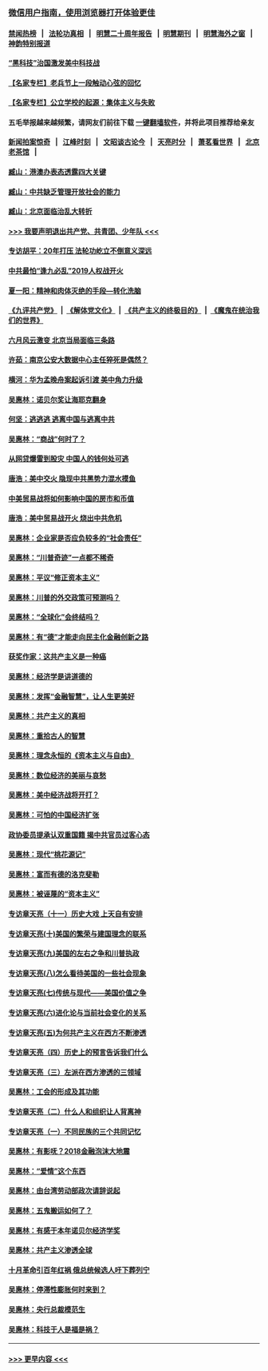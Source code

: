 ### [微信用户指南，使用浏览器打开体验更佳](https://github.com/gfw-breaker/banned-news1/blob/master/indexes/wechat-guide.md?t=0)
#### [禁闻热榜](热点新闻.md?t=0)  &nbsp;&nbsp;|&nbsp;&nbsp; [法轮功真相](https://github.com/gfw-breaker/truth/blob/master/README.md?t=0) &nbsp;&nbsp;|&nbsp;&nbsp; [明慧二十周年报告](https://github.com/gfw-breaker/mh-reports/blob/master/README.md?t=0) &nbsp;&nbsp;|&nbsp;&nbsp;[明慧期刊](https://github.com/gfw-breaker/mh-qikan) &nbsp;&nbsp;|&nbsp;&nbsp; [明慧海外之窗](https://github.com/gfw-breaker/mh-news/blob/master/README.md?t=0) &nbsp;&nbsp;|&nbsp;&nbsp; [神韵特别报道](https://github.com/gfw-breaker/mh-news/blob/master/shenyun.md?t=0)
#### [“黑科技”治国激发美中科技战](../pages/nsc423/n11638056.md?t=02051622) 
#### [【名家专栏】老兵节上一段触动心弦的回忆](../pages/nsc423/n11646016.md?t=02051622) 
#### [【名家专栏】公立学校的起源：集体主义与失败](../pages/nsc423/n11601833.md?t=02051622) 
#### 五毛举报越来越频繁，请网友们前往下载 [一键翻墙软件](https://github.com/gfw-breaker/ssr-accounts)，并将此项目推荐给亲友
#### [新闻拍案惊奇](https://github.com/gfw-breaker/banned-news1/blob/master/pages/link4.md) &nbsp;&nbsp;|&nbsp;&nbsp; [江峰时刻](https://github.com/gfw-breaker/banned-news1/blob/master/pages/link4.md) &nbsp;&nbsp;|&nbsp;&nbsp; [文昭谈古论今](https://github.com/gfw-breaker/banned-news1/blob/master/pages/link4.md) &nbsp;&nbsp;|&nbsp;&nbsp; [天亮时分](https://github.com/gfw-breaker/banned-news1/blob/master/pages/link4.md) &nbsp;&nbsp;|&nbsp;&nbsp; [萧茗看世界](https://github.com/gfw-breaker/banned-news1/blob/master/pages/link4.md) &nbsp;&nbsp;|&nbsp;&nbsp; [北京老茶馆](https://github.com/gfw-breaker/banned-news1/blob/master/pages/link4.md) &nbsp;&nbsp;|&nbsp;&nbsp; 
#### [臧山：港澳办表态透露四大关键](../pages/nsc423/n11421628.md?t=02051622) 
#### [臧山：中共缺乏管理开放社会的能力](../pages/nsc423/n11407457.md?t=02051622) 
#### [臧山：北京面临治乱大转折](../pages/nsc423/n11406895.md?t=02051622) 
#### [>>> 我要声明退出共产党、共青团、少年队 <<<](https://github.com/begood0513/goodnews/blob/master/quit/letter.md) 
#### [专访胡平：20年打压 法轮功屹立不倒意义深远](../pages/nsc423/n11398800.md?t=02051622) 
#### [中共最怕“逢九必乱”2019人权战开火](../pages/nsc423/n11385248.md?t=02051622) 
#### [夏一阳：精神和肉体灭绝的手段—转化洗脑](../pages/nsc423/n11368250.md?t=02051622) 
#### [《九评共产党》](https://github.com/begood0513/9ping.md/blob/master/README.md) &nbsp;|&nbsp; [《解体党文化》](../../../../jtdwh.md/blob/master/README.md)  &nbsp;|&nbsp; [《共产主义的终极目的》](../../../../gczydzjmd.md/blob/master/README.md) &nbsp;|&nbsp; [《魔鬼在统治我们的世界》](../../../../mgztzwmdsj.md/blob/master/README.md) 
#### [六月风云激变 北京当局面临三条路](../pages/nsc423/n11313668.md?t=02051622) 
#### [许茹：南京公安大数据中心主任猝死是偶然？](../pages/nsc423/n11064744.md?t=02051622) 
#### [横河：华为孟晚舟案起诉引渡 美中角力升级](../pages/nsc423/n11027230.md?t=02051622) 
#### [吴惠林：诺贝尔奖让海耶克翻身](../pages/nsc423/n10890049.md?t=02051622) 
#### [何坚：逃逃逃 逃离中国与逃离中共](../pages/nsc423/n10592891.md?t=02051622) 
#### [吴惠林：“商战”何时了？](../pages/nsc423/n10573558.md?t=02051622) 
#### [从网贷爆雷到股灾 中国人的钱何处可逃](../pages/nsc423/n10572800.md?t=02051622) 
#### [唐浩：美中交火 隐现中共黑势力混水摸鱼](../pages/nsc423/n10544040.md?t=02051622) 
#### [中美贸易战将如何影响中国的房市和币值](../pages/nsc423/n10543697.md?t=02051622) 
#### [唐浩：美中贸易战开火 烧出中共危机](../pages/nsc423/n10540126.md?t=02051622) 
#### [吴惠林：企业家是否应负较多的“社会责任”](../pages/nsc423/n10535022.md?t=02051622) 
#### [吴惠林：“川普奇迹”一点都不稀奇](../pages/nsc423/n10512808.md?t=02051622) 
#### [吴惠林：平议“修正资本主义”](../pages/nsc423/n10495724.md?t=02051622) 
#### [吴惠林：川普的外交政策可预测吗？](../pages/nsc423/n10462387.md?t=02051622) 
#### [吴惠林：“全球化”会终结吗？](../pages/nsc423/n10452838.md?t=02051622) 
#### [吴惠林：有“德”才能走向民主化金融创新之路](../pages/nsc423/n10432292.md?t=02051622) 
#### [获奖作家：这共产主义是一种癌](../pages/nsc423/n10431541.md?t=02051622) 
#### [吴惠林：经济学是讲道德的](../pages/nsc423/n10398014.md?t=02051622) 
#### [吴惠林：发挥“金融智慧”，让人生更美好](../pages/nsc423/n10375019.md?t=02051622) 
#### [吴惠林：共产主义的真相](../pages/nsc423/n10351394.md?t=02051622) 
#### [吴惠林：重拾古人的智慧](../pages/nsc423/n10337691.md?t=02051622) 
#### [吴惠林：理念永恒的《资本主义与自由》](../pages/nsc423/n10316274.md?t=02051622) 
#### [吴惠林：数位经济的美丽与哀愁](../pages/nsc423/n10292946.md?t=02051622) 
#### [吴惠林：美中经济战将开打？](../pages/nsc423/n10258825.md?t=02051622) 
#### [吴惠林：可怕的中国经济扩张](../pages/nsc423/n10219147.md?t=02051622) 
#### [政协委员提承认双重国籍 揭中共官员过客心态](../pages/nsc423/n10208809.md?t=02051622) 
#### [吴惠林：现代“桃花源记”](../pages/nsc423/n10185234.md?t=02051622) 
#### [吴惠林：富而有德的洛克斐勒](../pages/nsc423/n10142264.md?t=02051622) 
#### [吴惠林：被诬蔑的“资本主义”](../pages/nsc423/n10124816.md?t=02051622) 
#### [专访章天亮（十一）历史大戏 上天自有安排](../pages/nsc423/n10094905.md?t=02051622) 
#### [专访章天亮(十)美国的繁荣与建国理念的联系](../pages/nsc423/n10094899.md?t=02051622) 
#### [专访章天亮(九)美国的左右之争和川普执政](../pages/nsc423/n10094889.md?t=02051622) 
#### [专访章天亮(八)怎么看待美国的一些社会现象](../pages/nsc423/n10094857.md?t=02051622) 
#### [专访章天亮(七)传统与现代——美国价值之争](../pages/nsc423/n10093140.md?t=02051622) 
#### [专访章天亮(六)进化论与当前社会变化的关系](../pages/nsc423/n10092036.md?t=02051622) 
#### [专访章天亮(五)为何共产主义在西方不断渗透](../pages/nsc423/n10083620.md?t=02051622) 
#### [专访章天亮（四）历史上的预言告诉我们什么](../pages/nsc423/n10083606.md?t=02051622) 
#### [专访章天亮（三）左派在西方渗透的三领域](../pages/nsc423/n10081115.md?t=02051622) 
#### [吴惠林：工会的形成及其功能](../pages/nsc423/n10080633.md?t=02051622) 
#### [专访章天亮（二）什么人和组织让人背离神](../pages/nsc423/n10076637.md?t=02051622) 
#### [专访章天亮（一）不同民族的三个共同记忆](../pages/nsc423/n10074188.md?t=02051622) 
#### [吴惠林：有影呒？2018金融泡沫大地震](../pages/nsc423/n10040534.md?t=02051622) 
#### [吴惠林：“爱情”这个东西](../pages/nsc423/n10019423.md?t=02051622) 
#### [吴惠林：由台湾劳动部政次请辞说起](../pages/nsc423/n9979679.md?t=02051622) 
#### [吴惠林：五鬼搬运如何了？](../pages/nsc423/n9925338.md?t=02051622) 
#### [吴惠林：有感于本年诺贝尔经济学奖](../pages/nsc423/n9871883.md?t=02051622) 
#### [吴惠林：共产主义渗透全球](../pages/nsc423/n9812748.md?t=02051622) 
#### [十月革命引百年红祸 俄总统候选人吁下葬列宁](../pages/nsc423/n9810182.md?t=02051622) 
#### [吴惠林：停滞性膨胀何时来到？](../pages/nsc423/n9764136.md?t=02051622) 
#### [吴惠林：央行总裁模范生](../pages/nsc423/n9728134.md?t=02051622) 
#### [吴惠林：科技于人是福是祸？](../pages/nsc423/n9672982.md?t=02051622) 

----
#### [ >>> 更早内容 <<< ](../indexes/nsc423-earlier.md)

